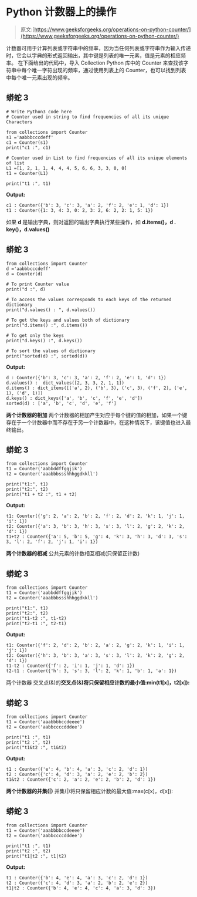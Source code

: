 # Python 计数器上的操作

> 原文:[https://www.geeksforgeeks.org/operations-on-python-counter/](https://www.geeksforgeeks.org/operations-on-python-counter/)

计数器可用于计算列表或字符串中的频率，因为当任何列表或字符串作为输入传递时，它会以字典的形式返回输出，其中键是列表的唯一元素，值是元素的相应频率。
在下面给出的代码中，导入 Collection Python 库中的 Counter 来查找该字符串中每个唯一字符出现的频率，通过使用列表上的 Counter，也可以找到列表中每个唯一元素出现的频率。

## 蟒蛇 3

```
# Write Python3 code here
# Counter used in string to find frequencies of all its unique Characters

from collections import Counter
s1 ='aabbbcccdeff'
c1 = Counter(s1)
print("c1 :", c1)

# Counter used in List to find frequencies of all its unique elements of list
L1 =[1, 2, 1, 1, 4, 4, 4, 5, 6, 6, 3, 3, 0, 0]
t1 = Counter(L1)

print("t1 :", t1)
```

**Output:** 

```
c1 : Counter({'b': 3, 'c': 3, 'a': 2, 'f': 2, 'e': 1, 'd': 1})
t1 : Counter({1: 3, 4: 3, 0: 2, 3: 2, 6: 2, 2: 1, 5: 1})
```

如果 **d** 是输出字典，则对返回的输出字典执行某些操作，如 **d.items()，d . key()，d.values()**

## 蟒蛇 3

```
from collections import Counter
d ='aabbbcccdeff'
d = Counter(d)

# To print Counter value
print("d :", d)

# To access the values corresponds to each keys of the returned dictionary
print("d.values() : ", d.values()) 

# To get the keys and values both of dictionary
print("d.items() :", d.items())

# To get only the keys
print("d.keys() :", d.keys())

# To sort the values of dictionary
print("sorted(d) :", sorted(d))
```

**Output:** 

```
d : Counter({'b': 3, 'c': 3, 'a': 2, 'f': 2, 'e': 1, 'd': 1})
d.values() :  dict_values([2, 3, 3, 2, 1, 1])
d.items() : dict_items([('a', 2), ('b', 3), ('c', 3), ('f', 2), ('e', 1), ('d', 1)])
d.keys() : dict_keys(['a', 'b', 'c', 'f', 'e', 'd'])
sorted(d) : ['a', 'b', 'c', 'd', 'e', 'f']
```

**两个计数器的相加**
两个计数器的相加产生对应于每个键的值的相加，如果一个键存在于一个计数器中而不存在于另一个计数器中，在这种情况下，该键值也进入最终输出。

## 蟒蛇 3

```
from collections import Counter
t1 = Counter('aabbddffggjik')
t2 = Counter('aaabbbssshhhggdkkll')

print("t1:", t1)
print("t2:", t2)
print("t1 + t2 :", t1 + t2)
```

**Output:** 

```
t1: Counter({'g': 2, 'a': 2, 'b': 2, 'f': 2, 'd': 2, 'k': 1, 'j': 1, 'i': 1})
t2: Counter({'a': 3, 'b': 3, 'h': 3, 's': 3, 'l': 2, 'g': 2, 'k': 2, 'd': 1})
t1+t2 : Counter({'a': 5, 'b': 5, 'g': 4, 'k': 3, 'h': 3, 'd': 3, 's': 3, 'l': 2, 'f': 2, 'j': 1, 'i': 1})
```

**两个计数器的相减**
公共元素的计数相互相减(只保留正计数)

## 蟒蛇 3

```
from collections import Counter
t1 = Counter('aabbddffggjik')
t2 = Counter('aaabbbssshhhggdkkll')

print("t1:", t1)
print("t2:", t2)
print("t1-t2 :", t1-t2)
print("t2-t1 :", t2-t1)
```

**Output:** 

```
t1: Counter({'f': 2, 'd': 2, 'b': 2, 'a': 2, 'g': 2, 'k': 1, 'i': 1, 'j': 1})
t2: Counter({'h': 3, 'b': 3, 'a': 3, 's': 3, 'l': 2, 'k': 2, 'g': 2, 'd': 1})
t1-t2 : Counter({'f': 2, 'i': 1, 'j': 1, 'd': 1})
t2-t1 : Counter({'h': 3, 's': 3, 'l': 2, 'k': 1, 'b': 1, 'a': 1})
```

两个计数器
交叉点(&)的**交叉点(&)将只保留相应计数的最小值:min(t1[x]，t2[x]):**

## 蟒蛇 3

```
from collections import Counter
t1 = Counter('aaabbbbccdeeee')
t2 = Counter('aabbccccdddee')

print("t1 :", t1)
print("t2 :", t2)
print("t1&t2 :", t1&t2)
```

**Output:** 

```
t1 : Counter({'e': 4, 'b': 4, 'a': 3, 'c': 2, 'd': 1})
t2 : Counter({'c': 4, 'd': 3, 'a': 2, 'e': 2, 'b': 2})
t1&t2 : Counter({'c': 2, 'a': 2, 'e': 2, 'b': 2, 'd': 1})
```

**两个计数器的并集(|)**
并集(|)将只保留相应计数的最大值:max(c[x]，d[x]):

## 蟒蛇 3

```
from collections import Counter
t1 = Counter('aaabbbbccdeeee')
t2 = Counter('aabbccccdddee')

print("t1 :", t1)
print("t2 :", t2)
print("t1|t2 :", t1|t2)
```

**Output:** 

```
t1 : Counter({'b': 4, 'e': 4, 'a': 3, 'c': 2, 'd': 1})
t2 : Counter({'c': 4, 'd': 3, 'a': 2, 'b': 2, 'e': 2})
t1|t2 : Counter({'b': 4, 'e': 4, 'c': 4, 'a': 3, 'd': 3})
```